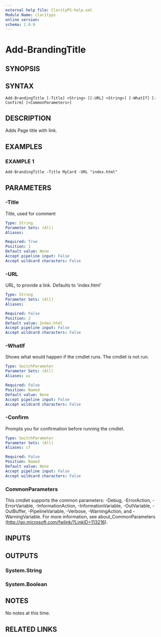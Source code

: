 ```yaml
---
external help file: ClarityPS-help.xml
Module Name: clarityps
online version:
schema: 2.0.0
---
```


# Add-BrandingTitle

## SYNOPSIS

## SYNTAX

```
Add-BrandingTitle [-Title] <String> [[-URL] <String>] [-WhatIf] [-Confirm] [<CommonParameters>]
```

## DESCRIPTION
Adds Page title with link.

## EXAMPLES

### EXAMPLE 1
```
Add-BrandingTitle -Title MyCard -URL "index.html"
```

## PARAMETERS

### -Title
Title, used for comment

```yaml
Type: String
Parameter Sets: (All)
Aliases:

Required: True
Position: 1
Default value: None
Accept pipeline input: False
Accept wildcard characters: False
```

### -URL
URL, to provide a link.
Defaults to 'index.html'

```yaml
Type: String
Parameter Sets: (All)
Aliases:

Required: False
Position: 2
Default value: Index.html
Accept pipeline input: False
Accept wildcard characters: False
```

### -WhatIf
Shows what would happen if the cmdlet runs.
The cmdlet is not run.

```yaml
Type: SwitchParameter
Parameter Sets: (All)
Aliases: wi

Required: False
Position: Named
Default value: None
Accept pipeline input: False
Accept wildcard characters: False
```

### -Confirm
Prompts you for confirmation before running the cmdlet.

```yaml
Type: SwitchParameter
Parameter Sets: (All)
Aliases: cf

Required: False
Position: Named
Default value: None
Accept pipeline input: False
Accept wildcard characters: False
```

### CommonParameters
This cmdlet supports the common parameters: -Debug, -ErrorAction, -ErrorVariable, -InformationAction, -InformationVariable, -OutVariable, -OutBuffer, -PipelineVariable, -Verbose, -WarningAction, and -WarningVariable.
For more information, see about_CommonParameters (http://go.microsoft.com/fwlink/?LinkID=113216).

## INPUTS

## OUTPUTS

### System.String

### System.Boolean

## NOTES
No notes at this time.

## RELATED LINKS
